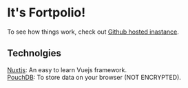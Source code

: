 # It's Fortpolio!

To see how things work, check out [Github hosted inastance](https://amraei.github.io/fortpolio/).

## Technolgies

[Nuxtjs](https://nuxtjs.org/): An easy to learn Vuejs framework.  
[PouchDB](https://pouchdb.com/): To store data on your browser (NOT ENCRYPTED).
